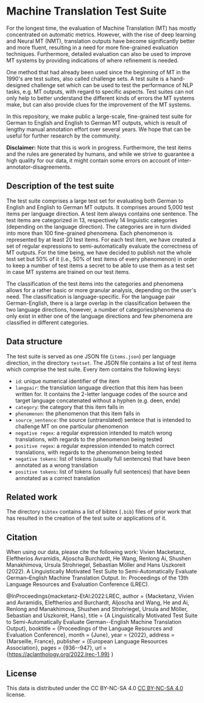 # Machine Translation Test Suite

For the longest time, the evaluation of Machine Translation (MT) has mostly concentrated on automatic metrics. However, with the rise of deep learning and Neural MT (NMT), translation outputs have become significantly better and more fluent, resulting in a need for more fine-grained evaluation techniques. Furthermore, detailed evaluation can also be used to improve MT systems by providing indications of where refinement is needed. 

One method that had already been used since the beginning of MT in the 1990's are test suites, also called challenge sets. A test suite is a hand-designed challenge set which can be used to test the performance of NLP tasks, e.g. MT outputs, with regard to specific aspects. Test suites can not only help to better understand the different kinds of errors the MT systems make, but can also provide clues for the improvement of the MT systems.

In this repository, we make public a large-scale, fine-grained test suite for German to English and English to German MT outputs, which is result of lengthy manual annotation effort over several years. We hope that  can be useful for further research by the community.

__Disclaimer:__ Note that this is work in progress. Furthermore, the test items and the rules are generated by humans, and while we strive to guarantee a high quality for our data, it might contain some errors on account of inter-annotator-disagreements. 


## Description of the test suite
The test suite comprises a large test set for evaluating both German to English and English to German MT outputs. It comprises around 5,000 test items per language direction. A test item always contains one sentence. The test items are categorized in 13, respectively 14 linguistic categories (depending on the language direction). The categories are in turn divided into more than 100 fine-grained phenomena. Each phenomenon is represented by at least 20 test items. For each test item, we have created a set of regular expressions to semi-automatically evaluate the correctness of MT outputs.  For the time being, we have decided to publish not the whole test set but 50\% of it (i.e., 50\% of test items of every phenomenon) in order to keep a number of test items a secret to be able to use them as a test set in case MT systems are trained on our test items. 

The classification of the test items into the categories and phenomena allows for a rather basic or more granular analysis, depending on the user's need. The classification is language-specific. For the language pair German-English, there is a large overlap in the classification between the two language directions, however, a number of categories/phenomena do only exist in either one of the language directions and few phenomena are classified in different categories. 

## Data structure
The test suite is served as one JSON file (`items.json`) per language direction, in the directory `testset`. The JSON file contains a list of test items which comprise the test suite. Every item contains the following keys:
 - `id`: unique numerical identifier of the item
 - `langpair`: the translation language direction that this item has been written for. It contains the 2-letter language codes of the source and target language concatenated without a hyphen (e.g. deen, ende)
 - `category`: the category that this item falls in
 - `phenomenon`: the phenomenon that this item falls in
 - `source_sentence`: the source (untranslated) sentece that is intended to challenge MT on one particular phenomenon 
 - `negative regex`: a regular expression intended to match wrong translations, with regards to the phenomenon being tested
 - `positive regex`: a regular expression intended to match correct translations, with regards to the phenomenon being tested
 - `negative tokens`: list of tokens (usually full sentences) that have been annotated as a wrong translation
 - `positive tokens`: list of tokens (usually full sentences) that have been annotated as a correct translation

## Related work
The directory `bibtex` contains a list of bibtex (`.bib`) files of prior work that has resulted in the creation of the test suite or applications of it. 

## Citation
When using our data, please cite the following work:
Vivien Macketanz, Eleftherios Avramidis, Aljoscha Burchardt, He Wang, Renlong Ai, Shushen Manakhimova, Ursula Strohriegel, Sebastian Möller and Hans Uszkoreit (2022). A Linguistically Motivated Test Suite to Semi-Automatically Evaluate German–English Machine Translation Output. In: Proceedings of the 13th Language Resources and Evaluation Conference (LREC). 

@InProceedings{macketanz-EtAl:2022:LREC,
  author    = {Macketanz, Vivien  and  Avramidis, Eleftherios  and  Burchardt, Aljoscha  and  Wang, He  and  Ai, Renlong  and  Manakhimova, Shushen  and  Strohriegel, Ursula  and  Möller, Sebastian  and  Uszkoreit, Hans},
  title     = {A Linguistically Motivated Test Suite to Semi-Automatically Evaluate German--English Machine Translation Output},
  booktitle      = {Proceedings of the Language Resources and Evaluation Conference},
  month          = {June},
  year           = {2022},
  address        = {Marseille, France},
  publisher      = {European Language Resources Association},
  pages     = {936--947},
  url       = {https://aclanthology.org/2022.lrec-1.99}
}

## License
This data is distributed under the CC BY-NC-SA 4.0 [CC BY-NC-SA 4.0](https://creativecommons.org/licenses/by-nc-sa/4.0/) license. 
